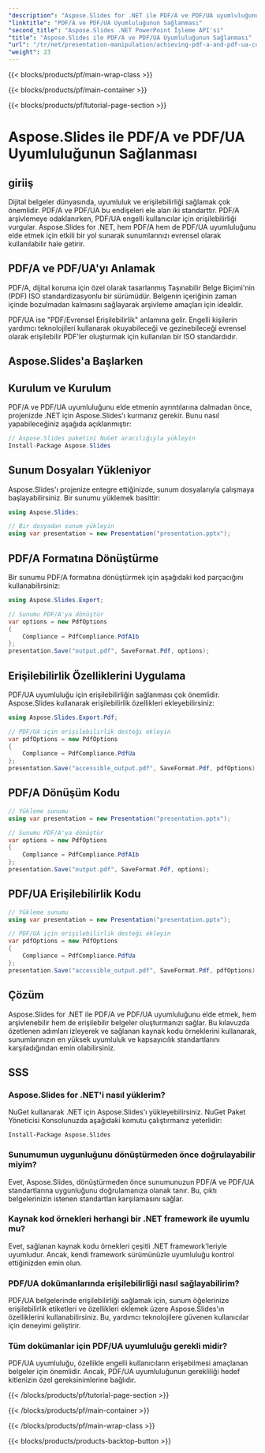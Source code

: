 ```yaml
---
"description": "Aspose.Slides for .NET ile PDF/A ve PDF/UA uyumluluğunu sağlayın. Erişilebilir ve korunabilir sunumları kolayca oluşturun."
"linktitle": "PDF/A ve PDF/UA Uyumluluğunun Sağlanması"
"second_title": "Aspose.Slides .NET PowerPoint İşleme API'si"
"title": "Aspose.Slides ile PDF/A ve PDF/UA Uyumluluğunun Sağlanması"
"url": "/tr/net/presentation-manipulation/achieving-pdf-a-and-pdf-ua-conformance-with-aspose-slides/"
"weight": 23
---
```


{{< blocks/products/pf/main-wrap-class >}}

{{< blocks/products/pf/main-container >}}

{{< blocks/products/pf/tutorial-page-section >}}

# Aspose.Slides ile PDF/A ve PDF/UA Uyumluluğunun Sağlanması


## giriiş

Dijital belgeler dünyasında, uyumluluk ve erişilebilirliği sağlamak çok önemlidir. PDF/A ve PDF/UA bu endişeleri ele alan iki standarttır. PDF/A arşivlemeye odaklanırken, PDF/UA engelli kullanıcılar için erişilebilirliği vurgular. Aspose.Slides for .NET, hem PDF/A hem de PDF/UA uyumluluğunu elde etmek için etkili bir yol sunarak sunumlarınızı evrensel olarak kullanılabilir hale getirir.

## PDF/A ve PDF/UA'yı Anlamak

PDF/A, dijital koruma için özel olarak tasarlanmış Taşınabilir Belge Biçimi'nin (PDF) ISO standardizasyonlu bir sürümüdür. Belgenin içeriğinin zaman içinde bozulmadan kalmasını sağlayarak arşivleme amaçları için idealdir.

PDF/UA ise "PDF/Evrensel Erişilebilirlik" anlamına gelir. Engelli kişilerin yardımcı teknolojileri kullanarak okuyabileceği ve gezinebileceği evrensel olarak erişilebilir PDF'ler oluşturmak için kullanılan bir ISO standardıdır.

## Aspose.Slides'a Başlarken

## Kurulum ve Kurulum

PDF/A ve PDF/UA uyumluluğunu elde etmenin ayrıntılarına dalmadan önce, projenizde .NET için Aspose.Slides'ı kurmanız gerekir. Bunu nasıl yapabileceğiniz aşağıda açıklanmıştır:

```csharp
// Aspose.Slides paketini NuGet aracılığıyla yükleyin
Install-Package Aspose.Slides
```

## Sunum Dosyaları Yükleniyor

Aspose.Slides'ı projenize entegre ettiğinizde, sunum dosyalarıyla çalışmaya başlayabilirsiniz. Bir sunumu yüklemek basittir:

```csharp
using Aspose.Slides;

// Bir dosyadan sunum yükleyin
using var presentation = new Presentation("presentation.pptx");
```

## PDF/A Formatına Dönüştürme

Bir sunumu PDF/A formatına dönüştürmek için aşağıdaki kod parçacığını kullanabilirsiniz:

```csharp
using Aspose.Slides.Export;

// Sunumu PDF/A'ya dönüştür
var options = new PdfOptions
{
    Compliance = PdfCompliance.PdfA1b
};
presentation.Save("output.pdf", SaveFormat.Pdf, options);
```

## Erişilebilirlik Özelliklerini Uygulama

PDF/UA uyumluluğu için erişilebilirliğin sağlanması çok önemlidir. Aspose.Slides kullanarak erişilebilirlik özellikleri ekleyebilirsiniz:

```csharp
using Aspose.Slides.Export.Pdf;

// PDF/UA için erişilebilirlik desteği ekleyin
var pdfOptions = new PdfOptions
{
    Compliance = PdfCompliance.PdfUa
};
presentation.Save("accessible_output.pdf", SaveFormat.Pdf, pdfOptions);
```

## PDF/A Dönüşüm Kodu

```csharp
// Yükleme sunumu
using var presentation = new Presentation("presentation.pptx");

// Sunumu PDF/A'ya dönüştür
var options = new PdfOptions
{
    Compliance = PdfCompliance.PdfA1b
};
presentation.Save("output.pdf", SaveFormat.Pdf, options);
```

## PDF/UA Erişilebilirlik Kodu

```csharp
// Yükleme sunumu
using var presentation = new Presentation("presentation.pptx");

// PDF/UA için erişilebilirlik desteği ekleyin
var pdfOptions = new PdfOptions
{
    Compliance = PdfCompliance.PdfUa
};
presentation.Save("accessible_output.pdf", SaveFormat.Pdf, pdfOptions);
```

## Çözüm

Aspose.Slides for .NET ile PDF/A ve PDF/UA uyumluluğunu elde etmek, hem arşivlenebilir hem de erişilebilir belgeler oluşturmanızı sağlar. Bu kılavuzda özetlenen adımları izleyerek ve sağlanan kaynak kodu örneklerini kullanarak, sunumlarınızın en yüksek uyumluluk ve kapsayıcılık standartlarını karşıladığından emin olabilirsiniz.

## SSS

### Aspose.Slides for .NET'i nasıl yüklerim?

NuGet kullanarak .NET için Aspose.Slides'ı yükleyebilirsiniz. NuGet Paket Yöneticisi Konsolunuzda aşağıdaki komutu çalıştırmanız yeterlidir:

```
Install-Package Aspose.Slides
```

### Sunumumun uygunluğunu dönüştürmeden önce doğrulayabilir miyim?

Evet, Aspose.Slides, dönüştürmeden önce sunumunuzun PDF/A ve PDF/UA standartlarına uygunluğunu doğrulamanıza olanak tanır. Bu, çıktı belgelerinizin istenen standartları karşılamasını sağlar.

### Kaynak kod örnekleri herhangi bir .NET framework ile uyumlu mu?

Evet, sağlanan kaynak kodu örnekleri çeşitli .NET framework'leriyle uyumludur. Ancak, kendi framework sürümünüzle uyumluluğu kontrol ettiğinizden emin olun.

### PDF/UA dokümanlarında erişilebilirliği nasıl sağlayabilirim?

PDF/UA belgelerinde erişilebilirliği sağlamak için, sunum öğelerinize erişilebilirlik etiketleri ve özellikleri eklemek üzere Aspose.Slides'ın özelliklerini kullanabilirsiniz. Bu, yardımcı teknolojilere güvenen kullanıcılar için deneyimi geliştirir.

### Tüm dokümanlar için PDF/UA uyumluluğu gerekli midir?

PDF/UA uyumluluğu, özellikle engelli kullanıcıların erişebilmesi amaçlanan belgeler için önemlidir. Ancak, PDF/UA uyumluluğunun gerekliliği hedef kitlenizin özel gereksinimlerine bağlıdır.

{{< /blocks/products/pf/tutorial-page-section >}}

{{< /blocks/products/pf/main-container >}}

{{< /blocks/products/pf/main-wrap-class >}}

{{< blocks/products/products-backtop-button >}}